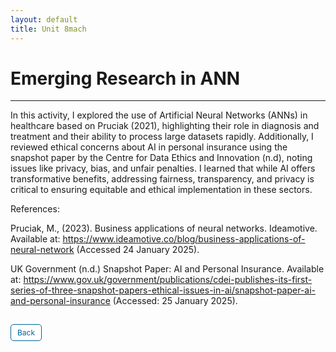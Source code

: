 ```yaml
---
layout: default
title: Unit 8mach
---
```


# Emerging Research in ANN

---

In this activity, I explored the use of Artificial Neural Networks (ANNs) in healthcare based on Pruciak (2021), highlighting their role in diagnosis and treatment and their ability to process large datasets rapidly. Additionally, I reviewed ethical concerns about AI in personal insurance using the snapshot paper by the Centre for Data Ethics and Innovation (n.d), noting issues like privacy, bias, and unfair penalties. I learned that while AI offers transformative benefits, addressing fairness, transparency, and privacy is critical to ensuring equitable and ethical implementation in these sectors.

References: 

Pruciak, M., (2023). Business applications of neural networks. Ideamotive. Available at: https://www.ideamotive.co/blog/business-applications-of-neural-network (Accessed 24 January 2025).

UK Government (n.d.) Snapshot Paper: AI and Personal Insurance. Available at: https://www.gov.uk/government/publications/cdei-publishes-its-first-series-of-three-snapshot-papers-ethical-issues-in-ai/snapshot-paper-ai-and-personal-insurance (Accessed: 25 January 2025).


<style>
  .back-button {
    display: inline-block;
    background-color: white;
    color: #006699;
    text-decoration: none;
    padding: 5px 10px; /* Reduced padding for a smaller button */
    font-size: 12px; /* Smaller font size */
    border: 1px solid #006699; /* Thinner border */
    border-radius: 5px;
    cursor: pointer;
    transition: background-color 0.3s, color 0.3s;
    margin: 15px 0; /* Adds space above and below the button */
  }
  .back-button:hover {
    background-color: #006699;
    color: white;
 }
</style>

<div class="button-container">
  <a href="https://dzervenes.github.io/" class="back-button">Back</a>
